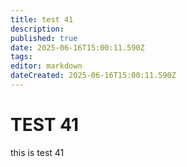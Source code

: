 ```yaml
---
title: test 41
description: 
published: true
date: 2025-06-16T15:00:11.590Z
tags: 
editor: markdown
dateCreated: 2025-06-16T15:00:11.590Z
---
```


# TEST 41
this is test 41
